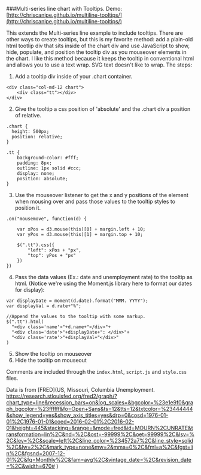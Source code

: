 ###Multi-series line chart with Tooltips.
Demo: [http://chriscanipe.github.io/multiline-tooltips/](http://chriscanipe.github.io/multiline-tooltips/)

This extends the Multi-series line example to include tooltips. There are other ways to create tooltips, but this is my favorite method: add a plain-old html tootlip div that sits inside of the chart div and use JavaScript to show, hide, populate, and position the tooltip div as you mouseover elements in the chart. I like this method because it keeps the tooltip in conventional html and allows you to use a text wrap. SVG text doesn't like to wrap. The steps:

1) Add a tooltip div inside of your .chart container.
```
<div class="col-md-12 chart">
    <div class="tt"></div>
</div>
```
2) Give the tooltip a css position of 'absolute' and the .chart div a position of relative.
```
.chart {
  height: 500px;
  position: relative;
}

.tt {
	background-color: #fff;
	padding: 8px;
	outline: 1px solid #ccc;
	display: none;
	position: absolute;
}
```
3) Use the mouseover listener to get the x and y positions of the element when mousing over and pass those values to the tooltip styles to position it.

```
.on("mousemove", function(d) {

    var xPos = d3.mouse(this)[0] + margin.left + 10;
    var yPos = d3.mouse(this)[1] + margin.top + 10;

    $(".tt").css({
        "left": xPos + "px",
        "top": yPos + "px"
    })
})
```

4) Pass the data values (Ex.: date and unemployment rate) to the tooltip as html. (Notice we're using the Moment.js library here to format our dates for display):
```
var displayDate = moment(d.date).format("MMM. YYYY");
var displayVal = d.rate+"%";

//Append the values to the tooltip with some markup.
$(".tt").html(
  "<div class='name'>"+d.name+"</div>"+
  "<div class='date'>"+displayDate+": </div>"+
  "<div class='rate'>"+displayVal+"</div>"
)
```

5) Show the tooltip on mouseover
6) Hide the tooltip on mouseout

Comments are included through the `index.html`, `script.js` and `style.css` files.


Data is from [FRED](US, Missouri, Columbia Unemployment.
https://research.stlouisfed.org/fred2/graph/?chart_type=line&recession_bars=on&log_scales=&bgcolor=%23e1e9f0&graph_bgcolor=%23ffffff&fo=Open+Sans&ts=12&tts=12&txtcolor=%23444444&show_legend=yes&show_axis_titles=yes&drp=0&cosd=1976-01-01%2C1976-01-01&coed=2016-02-01%2C2016-02-01&height=445&stacking=&range=&mode=fred&id=MOURN%2CUNRATE&transformation=lin%2C&nd=%2C&ost=-99999%2C&oet=99999%2C&lsv=%2C&lev=%2C&scale=left%2C&line_color=%234572a7%2C&line_style=solid%2C&lw=2%2C&mark_type=none&mw=2&mma=0%2C&fml=a%2C&fgst=lin%2C&fgsnd=2007-12-01%2C&fq=Monthly%2C&fam=avg%2C&vintage_date=%2C&revision_date=%2C&width=670#
)


